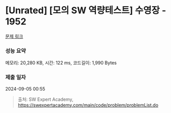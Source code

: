 # [Unrated] [모의 SW 역량테스트] 수영장 - 1952 

[문제 링크](https://swexpertacademy.com/main/code/problem/problemDetail.do?contestProbId=AV5PpFQaAQMDFAUq) 

### 성능 요약

메모리: 20,280 KB, 시간: 122 ms, 코드길이: 1,990 Bytes

### 제출 일자

2024-09-05 00:55



> 출처: SW Expert Academy, https://swexpertacademy.com/main/code/problem/problemList.do